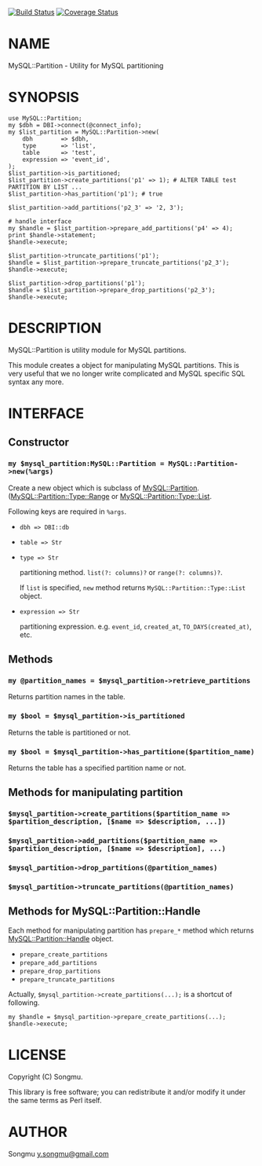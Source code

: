 [![Build Status](https://travis-ci.org/Songmu/p5-MySQL-Partition.svg?branch=master)](https://travis-ci.org/Songmu/p5-MySQL-Partition) [![Coverage Status](https://img.shields.io/coveralls/Songmu/p5-MySQL-Partition/master.svg?style=flat)](https://coveralls.io/r/Songmu/p5-MySQL-Partition?branch=master)
# NAME

MySQL::Partition - Utility for MySQL partitioning

# SYNOPSIS

    use MySQL::Partition;
    my $dbh = DBI->connect(@connect_info);
    my $list_partition = MySQL::Partition->new(
        dbh        => $dbh,
        type       => 'list',
        table      => 'test',
        expression => 'event_id',
    );
    $list_partition->is_partitioned;
    $list_partition->create_partitions('p1' => 1); # ALTER TABLE test PARTITION BY LIST ...
    $list_partition->has_partition('p1'); # true
    
    $list_partition->add_partitions('p2_3' => '2, 3');
    
    # handle interface
    my $handle = $list_partition->prepare_add_partitions('p4' => 4);
    print $handle->statement;
    $handle->execute;
    
    $list_partition->truncate_partitions('p1');
    $handle = $list_partition->prepare_truncate_partitions('p2_3');
    $handle->execute;
    
    $list_partition->drop_partitions('p1');
    $handle = $list_partition->prepare_drop_partitions('p2_3');
    $handle->execute;

# DESCRIPTION

MySQL::Partition is utility module for MySQL partitions.

This module creates a object for manipulating MySQL partitions.
This is very useful that we no longer write complicated and MySQL specific SQL syntax any more.

# INTERFACE

## Constructor

### `my $mysql_partition:MySQL::Partition = MySQL::Partition->new(%args)`

Create a new object which is subclass of [MySQL::Partition](https://metacpan.org/pod/MySQL::Partition).
([MySQL::Partition::Type::Range](https://metacpan.org/pod/MySQL::Partition::Type::Range) or [MySQL::Partition::Type::List](https://metacpan.org/pod/MySQL::Partition::Type::List).

Following keys are required in `%args`.

- `dbh => DBI::db`
- `table => Str`
- `type => Str`

    partitioning method. `list(?: columns)?` or `range(?: columns)?`.

    If `list` is specified, `new` method returns `MySQL::Partition::Type::List` object.

- `expression => Str`

    partitioning expression. e.g. `event_id`, `created_at`, `TO_DAYS(created_at)`, etc.

## Methods

### `my @partition_names = $mysql_partition->retrieve_partitions`

Returns partition names in the table.

### `my $bool = $mysql_partition->is_partitioned`

Returns the table is partitioned or not.

### `my $bool = $mysql_partition->has_partitione($partition_name)`

Returns the table has a specified partition name or not.

## Methods for manipulating partition

### `$mysql_partition->create_partitions($partition_name => $partition_description, [$name => $description, ...])`

### `$mysql_partition->add_partitions($partition_name => $partition_description, [$name => $description], ...)`

### `$mysql_partition->drop_partitions(@partition_names)`

### `$mysql_partition->truncate_partitions(@partition_names)`

## Methods for MySQL::Partition::Handle

Each method for manipulating partition has `prepare_*` method which returns [MySQL::Partition::Handle](https://metacpan.org/pod/MySQL::Partition::Handle) object.

- `prepare_create_partitions`
- `prepare_add_partitions`
- `prepare_drop_partitions`
- `prepare_truncate_partitions`

Actually, `$mysql_partition->create_partitions(...);` is a shortcut of following.

    my $handle = $mysql_partition->prepare_create_partitions(...);
    $handle->execute;

# LICENSE

Copyright (C) Songmu.

This library is free software; you can redistribute it and/or modify
it under the same terms as Perl itself.

# AUTHOR

Songmu <y.songmu@gmail.com>
